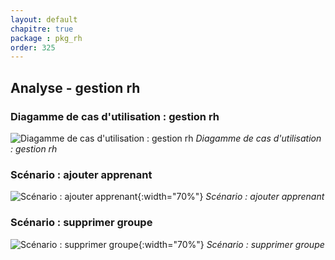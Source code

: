 ```yaml
---
layout: default
chapitre: true
package : pkg_rh
order: 325
---
```


## Analyse - gestion rh

### Diagamme de cas d'utilisation : gestion rh

![Diagamme de cas d'utilisation : gestion rh](/prototype/diagrammes/pkg_rh/uses_cases_pkg_rh.svg)
*Diagamme de cas d'utilisation : gestion rh*


### Scénario : ajouter apprenant

![Scénario : ajouter apprenant](/prototype/diagrammes/pkg_rh/sequence_ajouter_apprenant.svg){:width="70%"}
*Scénario : ajouter apprenant*

### Scénario : supprimer groupe

![Scénario : supprimer groupe](/prototype/diagrammes/pkg_rh/sequence_supprimer_groupe.svg){:width="70%"}
*Scénario : supprimer groupe*